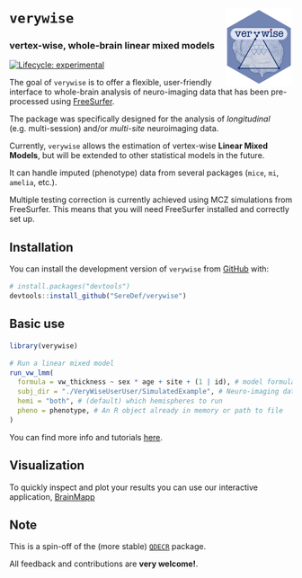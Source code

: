 
# **`verywise`** <a href="https://seredef.github.io/verywise/"><img src="man/figures/logo.png" align="right" height="139" alt="verywise website" /></a>

### vertex-wise, whole-brain linear mixed models

<!-- badges: start -->

[![Lifecycle:
experimental](https://img.shields.io/badge/lifecycle-experimental-orange.svg)](https://lifecycle.r-lib.org/articles/stages.html#experimental)
<!-- badges: end -->

The goal of `verywise` is to offer a flexible, user-friendly interface
to whole-brain analysis of neuro-imaging data that has been
pre-processed using [FreeSurfer](https://surfer.nmr.mgh.harvard.edu/).

The package was specifically designed for the analysis of *longitudinal*
(e.g. multi-session) and/or *multi-site* neuroimaging data.

Currently, `verywise` allows the estimation of vertex-wise **Linear
Mixed Models**, but will be extended to other statistical models in the
future.

It can handle imputed (phenotype) data from several packages (`mice`,
`mi`, `amelia`, etc.).

Multiple testing correction is currently achieved using MCZ simulations
from FreeSurfer. This means that you will need FreeSurfer installed and
correctly set up.

## Installation

You can install the development version of `verywise` from
[GitHub](https://github.com/) with:

``` r
# install.packages("devtools")
devtools::install_github("SereDef/verywise")
```

## Basic use

``` r
library(verywise)
```

``` r
# Run a linear mixed model
run_vw_lmm(
  formula = vw_thickness ~ sex * age + site + (1 | id), # model formula
  subj_dir = "./VeryWiseUserUser/SimulatedExample", # Neuro-imaging data location
  hemi = "both", # (default) which hemispheres to run
  pheno = phenotype, # An R object already in memory or path to file 
)
```

You can find more info and tutorials
[here](https://seredef.github.io/verywise/index.html).

## Visualization

To quickly inspect and plot your results you can use our interactive
application, [BrainMapp](https://github.com/SereDef/brainmapp)

## Note

This is a spin-off of the (more stable)
[`QDECR`](https://www.qdecr.com/) package.

All feedback and contributions are **very welcome!**.
